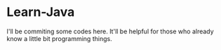 # Learn-Java
I'll be commiting some codes here. It'll be helpful for those who already know a little bit programming things.
